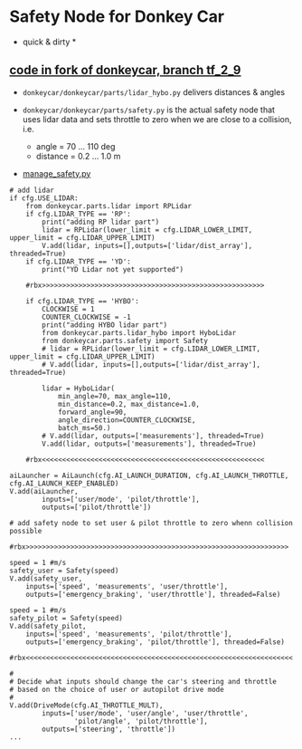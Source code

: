 # Safety Node for Donkey Car
* quick & dirty *

## [code in fork of donkeycar, branch tf_2_9](https://github.com/Heavy02011/donkeycar/tree/tf_2_9)
- ```donkeycar/donkeycar/parts/lidar_hybo.py``` delivers distances & angles

- ```donkeycar/donkeycar/parts/safety.py``` is the actual safety node that uses lidar data and sets throttle to zero when we are close to a collision, i.e.
    - angle    = 70  ... 110 deg
    - distance = 0.2 ... 1.0 m

- [manage_safety.py](./manage_safety.py)
```
# add lidar
if cfg.USE_LIDAR:
    from donkeycar.parts.lidar import RPLidar
    if cfg.LIDAR_TYPE == 'RP':
        print("adding RP lidar part")
        lidar = RPLidar(lower_limit = cfg.LIDAR_LOWER_LIMIT, upper_limit = cfg.LIDAR_UPPER_LIMIT)
        V.add(lidar, inputs=[],outputs=['lidar/dist_array'], threaded=True)
    if cfg.LIDAR_TYPE == 'YD':
        print("YD Lidar not yet supported")

    #rbx>>>>>>>>>>>>>>>>>>>>>>>>>>>>>>>>>>>>>>>>>>>>>>>>>>>>>>>

    if cfg.LIDAR_TYPE == 'HYBO':
        CLOCKWISE = 1
        COUNTER_CLOCKWISE = -1
        print("adding HYBO lidar part")
        from donkeycar.parts.lidar_hybo import HyboLidar
        from donkeycar.parts.safety import Safety
        # lidar = RPLidar(lower_limit = cfg.LIDAR_LOWER_LIMIT, upper_limit = cfg.LIDAR_UPPER_LIMIT)
        # V.add(lidar, inputs=[],outputs=['lidar/dist_array'], threaded=True)

        lidar = HyboLidar(
            min_angle=70, max_angle=110,
            min_distance=0.2, max_distance=1.0,
            forward_angle=90,
            angle_direction=COUNTER_CLOCKWISE,
            batch_ms=50.)
        # V.add(lidar, outputs=['measurements'], threaded=True)
        V.add(lidar, outputs=['measurements'], threaded=True)

    #rbx<<<<<<<<<<<<<<<<<<<<<<<<<<<<<<<<<<<<<<<<<<<<<<<<<<<<<<<
    
aiLauncher = AiLaunch(cfg.AI_LAUNCH_DURATION, cfg.AI_LAUNCH_THROTTLE, cfg.AI_LAUNCH_KEEP_ENABLED)
V.add(aiLauncher,
        inputs=['user/mode', 'pilot/throttle'],
        outputs=['pilot/throttle'])

# add safety node to set user & pilot throttle to zero whenn collision possible

#rbx>>>>>>>>>>>>>>>>>>>>>>>>>>>>>>>>>>>>>>>>>>>>>>>>>>>>>>>>>>>>>>>>>

speed = 1 #m/s
safety_user = Safety(speed)
V.add(safety_user,
    inputs=['speed', 'measurements', 'user/throttle'],
    outputs=['emergency_braking', 'user/throttle'], threaded=False)

speed = 1 #m/s
safety_pilot = Safety(speed)
V.add(safety_pilot,
    inputs=['speed', 'measurements', 'pilot/throttle'],
    outputs=['emergency_braking', 'pilot/throttle'], threaded=False)

#rbx<<<<<<<<<<<<<<<<<<<<<<<<<<<<<<<<<<<<<<<<<<<<<<<<<<<<<<<<<<<<<<<<<<

#
# Decide what inputs should change the car's steering and throttle
# based on the choice of user or autopilot drive mode
#
V.add(DriveMode(cfg.AI_THROTTLE_MULT),
        inputs=['user/mode', 'user/angle', 'user/throttle',
                'pilot/angle', 'pilot/throttle'],
        outputs=['steering', 'throttle'])
...
```